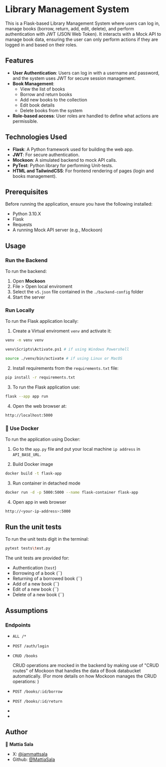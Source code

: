 # Library Management System

This is a Flask-based Library Management System where users can log in, manage books (borrow, return, add, edit, delete), and perform authentication with JWT (JSON Web Token). It interacts with a Mock API to manage book data, ensuring the user can only perform actions if they are logged in and based on their roles.

## Features

- **User Authentication**: Users can log in with a username and password, and the system uses JWT for secure session management.
- **Book Management**: 
  - View the list of books
  - Borrow and return books
  - Add new books to the collection
  - Edit book details
  - Delete books from the system
- **Role-based access**: User roles are handled to define what actions are permissible.
  
## Technologies Used

- **Flask**: A Python framework used for building the web app.
- **JWT**: For secure authentication.
- **Mockoon**: A simulated backend to mock API calls.
- **PyTest**: Python library for performing Unit-tests.
- **HTML and TailwindCSS**: For frontend rendering of pages (login and books management).

## Prerequisites

Before running the application, ensure you have the following installed:

- Python 3.10.X
- Flask
- Requests
- A running Mock API server (e.g., Mockoon)


##  Usage
### Run the Backend
To run the backend:
1. Open **Mockoon**
2. File > Open local enviroment
3. Select the `v5.json` file contained in the `./backend-config` folder
4. Start the server


### Run Locally
To run the Flask application locally:

1. Create a Virtual enviroment `venv` and activate it:
```bash
venv -m venv venv

venv\Scripts\Activate.ps1 # if using Windows Powershell

source ./venv/bin/activate # if using Linux or MacOS

```


2. Install requirements from the `requirements.txt` file:
```bash
pip install -r requirements.txt
```

3. To run the Flask application use:
 ```bash
flask --app app run
```

4. Open the web browser at:
```bash
http://localhost:5000
```

### 🐋 Use Docker
To run the application using Docker:
1. Go to the `app.py` file and put your local machine `ip address` in `API_BASE_URL`.

2. Build Docker image
 ```bash
docker build -t flask-app
```

3. Run container in detached mode
 ```bash
docker run -d -p 5000:5000 --name flask-container flask-app
```

4. Open app in web browser
 ```bash
http://<your-ip-address>:5000
```


## Run the unit tests
To run the unit tests digit in the terminal:
```sh
pytest tests\test.py
```
The unit tests are provided for:
- Authentication (`test`)
- Borrowing of a book (``)
- Returning of a borrowed book (``)
- Add of a new book (``)
- Edit of a new book (``)
- Delete of a new book (``)

## Assumptions
### Endpoints
- `ALL /*`
- `POST /auth/login`
- `CRUD /books`
  
  CRUD operations are mocked in the backend by making use of "CRUD routes" of Mockoon that handles the data of Book databucket automatically. (For more details on how Mockoon manages the CRUD operations: )

- `POST /books/:id/borrow`
- `POST /books/:id/return`
- 
- 


## Author

👤 **Mattia Sala**

- X: [@iammattsala](https://twitter.com/iammattsala)
- Github: [@MattiaSala](https://github.com/MattiaSala)
